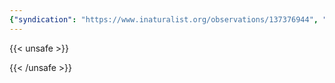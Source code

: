```yaml
---
{"syndication": "https://www.inaturalist.org/observations/137376944", "date": "2022-10-02T17:40:12-04:00", "taxon": {"name": "Clematis virginiana", "common_name": "virgin's-bower"}, "quality_grade": "research", "identifications_most_agree": true, "species_guess": "virgin's-bower", "identifications_most_disagree": false, "captive": false, "project_ids": [4034], "community_taxon_id": 62778, "geojson": {"type": "Point", "coordinates": [-75.2384869444, 43.1214288889]}, "owners_identification_from_vision": true, "identifications_count": 1, "obscured": false, "num_identification_agreements": 1, "num_identification_disagreements": 0, "place_guess": "Marcy, NY 13403, USA", "photos": [{"id": 234618257, "license_code": "cc-by-nc", "original_dimensions": {"width": 1536, "height": 2048}, "url": "https://inaturalist-open-data.s3.amazonaws.com/photos/234618257/square.jpeg", "attribution": "(c) Brandon Rozek, all rights reserved", "flags": []}, {"id": 234618273, "license_code": "cc-by-nc", "original_dimensions": {"width": 1536, "height": 2048}, "url": "https://inaturalist-open-data.s3.amazonaws.com/photos/234618273/square.jpeg", "attribution": "(c) Brandon Rozek, all rights reserved", "flags": []}]}
---
```

{{< unsafe >}}

{{< /unsafe >}}
